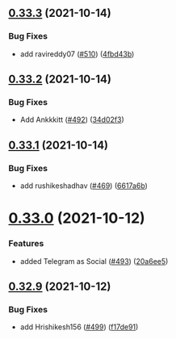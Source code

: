 ## [0.33.3](https://github.com/EddieHubCommunity/LinkFree/compare/v0.33.2...v0.33.3) (2021-10-14)


### Bug Fixes

* add ravireddy07 ([#510](https://github.com/EddieHubCommunity/LinkFree/issues/510)) ([4fbd43b](https://github.com/EddieHubCommunity/LinkFree/commit/4fbd43b3e54b178854cfc1049d3ca4df4cec1bb4))



## [0.33.2](https://github.com/EddieHubCommunity/LinkFree/compare/v0.33.1...v0.33.2) (2021-10-14)


### Bug Fixes

* Add Ankkkitt ([#492](https://github.com/EddieHubCommunity/LinkFree/issues/492)) ([34d02f3](https://github.com/EddieHubCommunity/LinkFree/commit/34d02f38f91fbf1463d0399550b38f018ec3ebf2))



## [0.33.1](https://github.com/EddieHubCommunity/LinkFree/compare/v0.33.0...v0.33.1) (2021-10-14)


### Bug Fixes

* add rushikeshadhav ([#469](https://github.com/EddieHubCommunity/LinkFree/issues/469)) ([6617a6b](https://github.com/EddieHubCommunity/LinkFree/commit/6617a6b38de94ee36bda3ed265c9ccbacc2af1ed))



# [0.33.0](https://github.com/EddieHubCommunity/LinkFree/compare/v0.32.9...v0.33.0) (2021-10-12)


### Features

* added Telegram as Social ([#493](https://github.com/EddieHubCommunity/LinkFree/issues/493)) ([20a6ee5](https://github.com/EddieHubCommunity/LinkFree/commit/20a6ee50f63fb9842fb14cca5ad1a27a0d2b8915))



## [0.32.9](https://github.com/EddieHubCommunity/LinkFree/compare/v0.32.8...v0.32.9) (2021-10-12)


### Bug Fixes

* add Hrishikesh156 ([#499](https://github.com/EddieHubCommunity/LinkFree/issues/499)) ([f17de91](https://github.com/EddieHubCommunity/LinkFree/commit/f17de91ef692371354fe11a9d8f8b5979082a79e))



